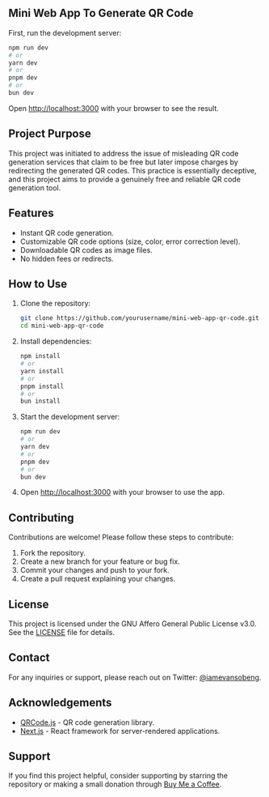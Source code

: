 ## Mini Web App To Generate QR Code

First, run the development server:

```bash
npm run dev
# or
yarn dev
# or
pnpm dev
# or
bun dev
```

Open [http://localhost:3000](http://localhost:3000) with your browser to see the result.

## Project Purpose

This project was initiated to address the issue of misleading QR code generation services that claim to be free but later impose charges by redirecting the generated QR codes. This practice is essentially deceptive, and this project aims to provide a genuinely free and reliable QR code generation tool.

## Features

- Instant QR code generation.
- Customizable QR code options (size, color, error correction level).
- Downloadable QR codes as image files.
- No hidden fees or redirects.

## How to Use

1. Clone the repository:

   ```bash
   git clone https://github.com/yourusername/mini-web-app-qr-code.git
   cd mini-web-app-qr-code
   ```

2. Install dependencies:

   ```bash
   npm install
   # or
   yarn install
   # or
   pnpm install
   # or
   bun install
   ```

3. Start the development server:

   ```bash
   npm run dev
   # or
   yarn dev
   # or
   pnpm dev
   # or
   bun dev
   ```

4. Open [http://localhost:3000](http://localhost:3000) with your browser to use the app.

## Contributing

Contributions are welcome! Please follow these steps to contribute:

1. Fork the repository.
2. Create a new branch for your feature or bug fix.
3. Commit your changes and push to your fork.
4. Create a pull request explaining your changes.

## License

This project is licensed under the GNU Affero General Public License v3.0. See the [LICENSE](LICENSE) file for details.

## Contact

For any inquiries or support, please reach out on Twitter: [@iamevansobeng](https://twitter.com/iamevansobeng).

## Acknowledgements

- [QRCode.js](https://github.com/davidshimjs/qrcodejs) - QR code generation library.
- [Next.js](https://nextjs.org/) - React framework for server-rendered applications.

## Support

If you find this project helpful, consider supporting by starring the repository or making a small donation through [Buy Me a Coffee](https://buymeacoffee.com/iamevansobeng).
